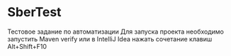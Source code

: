 # SberTest
Тестовое задание по автоматизации
Для запуска проекта необходимо запустить Maven verify или в IntelliJ Idea нажать сочетание клавиш Alt+Shift+F10